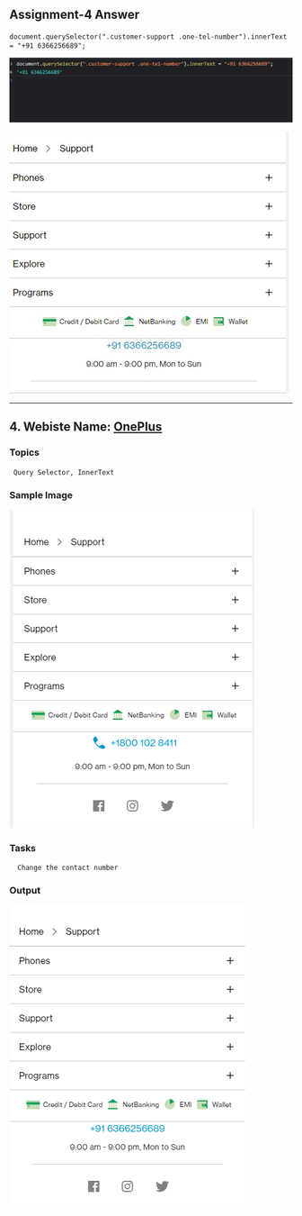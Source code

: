 ## Assignment-4 Answer

```
document.querySelector(".customer-support .one-tel-number").innerText = "+91 6366256689";

```

![Code](./ss1.jpg)

![Output](./ss2.jpg)

---

## 4. Webiste Name: [OnePlus](https://www.oneplus.in/support)

### Topics

     Query Selector, InnerText

### Sample Image

![Sample One](../Pic6.png)

### Tasks

      Change the contact number

### Output

![Output](../Pic7.png)